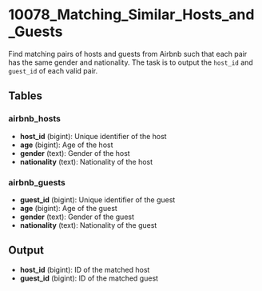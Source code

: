 # 10078_Matching_Similar_Hosts_and_Guests

Find matching pairs of hosts and guests from Airbnb such that each pair has the same gender and nationality. The task is to output the `host_id` and `guest_id` of each valid pair.

## Tables

### airbnb_hosts
- **host_id** (bigint): Unique identifier of the host
- **age** (bigint): Age of the host
- **gender** (text): Gender of the host
- **nationality** (text): Nationality of the host

### airbnb_guests
- **guest_id** (bigint): Unique identifier of the guest
- **age** (bigint): Age of the guest
- **gender** (text): Gender of the guest
- **nationality** (text): Nationality of the guest

## Output
- **host_id** (bigint): ID of the matched host
- **guest_id** (bigint): ID of the matched guest
